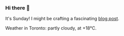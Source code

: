 ### Hi there :wave:

It's Sunday! I might be crafting a fascinating [blog post](https://benjaminwuethrich.dev).

Weather in Toronto: partly cloudy, at +18°C.
